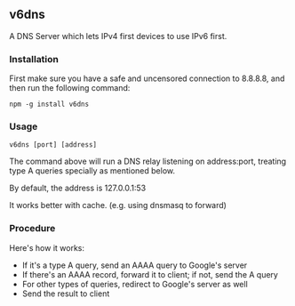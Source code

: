 v6dns
------
A DNS Server which lets IPv4 first devices to use IPv6 first.

### Installation

First make sure you have a safe and uncensored connection to 8.8.8.8, and then run the following command:

```
npm -g install v6dns
```

### Usage

```
v6dns [port] [address]
```
The command above will run a DNS relay listening on address:port, treating type A queries specially as mentioned below.

By default, the address is 127.0.0.1:53

It works better with cache. (e.g. using dnsmasq to forward)

### Procedure

Here's how it works:

 * If it's a type A query, send an AAAA query to Google's server
 * If there's an AAAA record, forward it to client; if not, send the A query
 * For other types of queries, redirect to Google's server as well
 * Send the result to client
